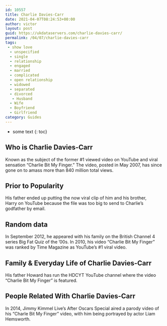 ```yaml
---
id: 10557
title: Charlie Davies-Carr
date: 2021-04-07T08:24:53+00:00
author: victor
layout: post
guid: https://ukdataservers.com/charlie-davies-carr/
permalink: /04/07/charlie-davies-carr
tags:
 - show love
  - unspecified
  - single
  - relationship
  - engaged
  - married
  - complicated
  - open relationship
  - widowed
  - separated
  - divorced
   - Husband
  - Wife
  - Boyfriend
  - Girlfriend
category: Guides
---
```


* some text
{: toc}


## Who is Charlie Davies-Carr



Known as the subject of the former #1 viewed video on YouTube and viral sensation &#8220;Charlie Bit My Finger.&#8221; The video, posted in May 2007, has since gone on to amass more than 840 million total views.

                
                
                
## Prior to Popularity



His father ended up putting the now viral clip of him and his brother, Harry on YouTube because the file was too big to send to Charlie&#8217;s godfather by email.

                
                
                
## Random data



In September 2012, he appeared with his family on the British Channel 4 series Big Fat Quiz of the &#8217;00s. In 2010, his video &#8220;Charlie Bit My Finger&#8221; was ranked by Time Magazine as YouTube&#8217;s #1 viral video.

                
                
                
## Family & Everyday Life of Charlie Davies-Carr



His father Howard has run the HDCYT YouTube channel where the video &#8220;Charlie Bit My Finger&#8221; is featured.

                
                
                
## People Related With Charlie Davies-Carr



In 2014, Jimmy Kimmel Live&#8217;s After Oscars Special aired a parody video of his &#8220;Charle Bit My Finger&#8221; video, with him being portrayed by actor Liam Hemsworth.

                
              
            
          
          
          